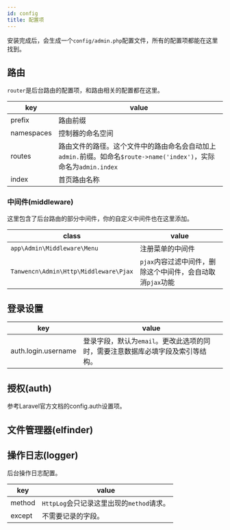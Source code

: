 ```yaml
---
id: config
title: 配置项
---
```


安装完成后，会生成一个```config/admin.php```配置文件，所有的配置项都能在这里找到。

## 路由
`router`是后台路由的配置项，和路由相关的配置都在这里。

|  key   | value  |
|  ----  | ----  |
| prefix  | 路由前缀 |
| namespaces  | 控制器的命名空间 |
| routes  | 路由文件的路径。这个文件中的路由命名会自动加上```admin.```前缀。如命名```$route->name('index')```，实际命名为```admin.index``` |
| index  | 首页路由名称 |

### 中间件(middleware)
这里包含了后台路由的部分中间件，你的自定义中间件也在这里添加。

|  class   | value  |
|  ----  | ----  |
| `app\Admin\Middleware\Menu`  | 注册菜单的中间件 |
| `Tanwencn\Admin\Http\Middleware\Pjax`  | `pjax`内容过滤中间件，删除这个中间件，会自动取消`pjax`功能 |

## 登录设置

|  key   | value  |
|  ----  | ----  |
|auth.login.username|登录字段，默认为`email`。更改此选项的同时，需要注意数据库必填字段及索引等结构。|

## 授权(auth)
参考Laravel官方文档的config.auth设置项。

## 文件管理器(elfinder)

## 操作日志(logger)
后台操作日志配置。

|  key   | value  |
|  ----  | ----  |
|method|`HttpLog`会只记录这里出现的`method`请求。|
|except|不需要记录的字段。|
